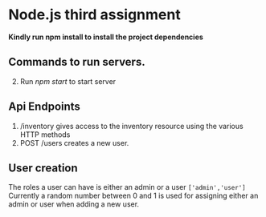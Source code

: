 # Node.js third assignment

**Kindly run npm install to install the project dependencies**

## Commands to run servers.

2. Run _npm start_ to start server

## Api Endpoints

1. /inventory gives access to the inventory resource using the various HTTP methods
2. POST /users creates a new user.

## User creation

The roles a user can have is either an admin or a user `['admin','user']`
Currently a random number between 0 and 1 is used for assigning either an admin or user when adding a new user.
